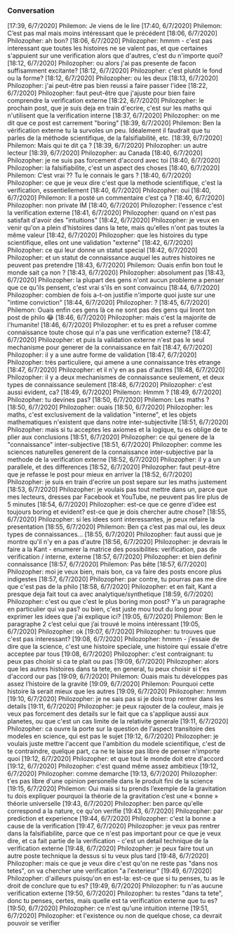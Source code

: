 ### Conversation
[17:39, 6/7/2020] Philemon: Je viens de le lire
[17:40, 6/7/2020] Philemon: C’est pas mal mais moins intéressant que le précédent
[18:06, 6/7/2020] Philozopher: ah bon?
[18:06, 6/7/2020] Philozopher: hmmm - c'est pas interessant que toutes les histoires ne se valent pas, et que certaines s'appuient sur une verification alors que d'autres, c'est du n'importe quoi?
[18:12, 6/7/2020] Philozopher: ou alors j'ai pas presente de facon suffisamment excitante?
[18:12, 6/7/2020] Philozopher: c'est plutôt le fond ou la forme?
[18:12, 6/7/2020] Philozopher: ou les deux
[18:13, 6/7/2020] Philozopher: j'ai peut-être pas bien reussi a faire passer l'idee
[18:22, 6/7/2020] Philozopher: faut peut-être que j'ajuste pour bien faire comprendre la verification externe
[18:22, 6/7/2020] Philozopher: le prochain post, que je suis deja en train d'ecrire, c'est sur les maths qui n'utilisent que la verification interne
[18:37, 6/7/2020] Philozopher: on me dit que ce post est carrement "boring"
[18:39, 6/7/2020] Philemon: Ben la vérification externe tu la survoles un peu. Idéalement il faudrait que tu parles de la méthode scientifique, de la falsifiabilité, etc.
[18:39, 6/7/2020] Philemon: Mais qui te dit ça ?
[18:39, 6/7/2020] Philozopher: un autre lecteur
[18:39, 6/7/2020] Philozopher: au Canada
[18:40, 6/7/2020] Philozopher: je ne suis pas forcement d'accord avec toi
[18:40, 6/7/2020] Philozopher: la falsifiabilite, c'est un aspect des choses
[18:40, 6/7/2020] Philemon: C’est vrai ?? Tu le connais le gars ?
[18:40, 6/7/2020] Philozopher: ce que je veux dire c'est que la methode scientifique, c'est la verification, essentiellement
[18:40, 6/7/2020] Philozopher: oui
[18:40, 6/7/2020] Philemon: Il a posté un commentaire c’est ça ?
[18:40, 6/7/2020] Philozopher: non private IM
[18:40, 6/7/2020] Philozopher: l'essence c'est la verification externe
[18:41, 6/7/2020] Philozopher: quand on n'est pas satisfait d'avoir des "intuitions"
[18:42, 6/7/2020] Philozopher: je veux en venir qu'on a plein d'histoires dans la tete, mais qu'elles n'ont pas toutes la même valeur
[18:42, 6/7/2020] Philozopher: que les histoires du type scientifique, elles ont une validation "externe"
[18:42, 6/7/2020] Philozopher: ce qui leur donne un statut special
[18:42, 6/7/2020] Philozopher: et un statut de connaissance auquel les autres histoires ne peuvent pas pretendre
[18:43, 6/7/2020] Philemon: Ouais enfin bon tout le monde sait ça non ?
[18:43, 6/7/2020] Philozopher: absolument pas
[18:43, 6/7/2020] Philozopher: la plupart des gens n'ont aucun probleme a penser que ce qu'ils pensent, c'est vrai s'ils en sont convaincu
[18:44, 6/7/2020] Philozopher: combien de fois a-t-on justifie n'importe quoi juste sur une "intime conviction"
[18:44, 6/7/2020] Philozopher: ?
[18:45, 6/7/2020] Philemon: Ouais enfin ces gens là ce ne sont pas des gens qui liront ton post de philo 😂
[18:46, 6/7/2020] Philozopher: mais c'est la majorite de l'humanite!
[18:46, 6/7/2020] Philozopher: et tu es pret a refuser comme connaissance toute chose qui n'a pas une verification externe?
[18:47, 6/7/2020] Philozopher: et puis la validation externe n'est pas le seul mechanisme pour generer de la connaissance en fait
[18:47, 6/7/2020] Philozopher: il y a une autre forme de validation
[18:47, 6/7/2020] Philozopher: très particuliere, qui amene a une connaissance très etrange
[18:47, 6/7/2020] Philozopher: et il n'y en as pas d'autres
[18:48, 6/7/2020] Philozopher: il y a deux mechanismes de connaissance seulement, et deux types de connaissance seulement
[18:48, 6/7/2020] Philozopher: c'est aussi evident, ca?
[18:49, 6/7/2020] Philemon: Hmmm ?
[18:49, 6/7/2020] Philozopher: tu devines pas?
[18:50, 6/7/2020] Philemon: Les maths ?
[18:50, 6/7/2020] Philozopher: ouais
[18:50, 6/7/2020] Philozopher: les maths, c'est exclusivement de la validation "interne", et les objets mathematiques n'existent que dans notre inter-subjectivite
[18:51, 6/7/2020] Philozopher: mais si tu acceptes les axiomes et la logique, tu es oblige de te plier aux conclusions
[18:51, 6/7/2020] Philozopher: ce qui genere de la "connaissance" inter-subjective
[18:51, 6/7/2020] Philozopher: comme les sciences naturelles generent de la connaissance inter-subjective par la methode de la verification externe
[18:52, 6/7/2020] Philozopher: il y a un parallele, et des differences
[18:52, 6/7/2020] Philozopher: faut peut-être que je refasse le post pour mieux en arriver la
[18:52, 6/7/2020] Philozopher: je suis en train d'ecrire un post separe sur les maths justement
[18:53, 6/7/2020] Philozopher: je voulais pas tout mettre dans un, parce que mes lecteurs, dresses par Facebook et YouTube, ne peuvent pas lire plus de 5 minutes
[18:54, 6/7/2020] Philozopher: est-ce que ce genre d'idee est toujours boring et evident? est-ce que je dois chercher autre chose?
[18:55, 6/7/2020] Philozopher: si les idees sont interessantes, je peux refaire la presentation
[18:55, 6/7/2020] Philemon: Ben ça c’est pas mal oui, les deux types de connaissances...
[18:55, 6/7/2020] Philozopher: faut aussi que je montre qu'il n'y en a pas d'autre
[18:56, 6/7/2020] Philozopher: je devrais le faire a la Kant - enumerer la matrice des possibilites: verification, pas de verification / interne, externe
[18:57, 6/7/2020] Philozopher: et bien definir connaissance
[18:57, 6/7/2020] Philemon: Pas bête
[18:57, 6/7/2020] Philozopher: moi je veux bien, mais bon, ca va faire des posts encore plus indigestes
[18:57, 6/7/2020] Philozopher: par contre, tu pourras pas me dire que c'est pas de la philo
[18:58, 6/7/2020] Philozopher: et en fait, Kant a presque deja fait tout ca avec analytique/synthetique
[18:59, 6/7/2020] Philozopher: c'est ou que c'est le plus boring mon post? Y'a un paragraphe en particulier qui va pas? ou bien, c'est juste mou tout du long pour exprimer les idees que j'ai explique ici?
[19:05, 6/7/2020] Philemon: Ben le paragraphe 2 c’est celui que j’ai trouvé le moins intéressant
[19:05, 6/7/2020] Philozopher: ok
[19:07, 6/7/2020] Philozopher: tu trouves que c'est pas interessant?
[19:08, 6/7/2020] Philozopher: hmmm - j'essaie de dire que la science, c'est une histoire speciale, une histoire qui essaie d'etre acceptee par tous
[19:08, 6/7/2020] Philozopher: c'est contraignant: tu peux pas choisir si ca te plait ou pas
[19:09, 6/7/2020] Philozopher: alors que les autres histoires dans ta tete, en general, tu peux choisir si t'es d'accord our pas
[19:09, 6/7/2020] Philemon: Ouais mais tu développes pas assez l’histoire de la gravité
[19:09, 6/7/2020] Philemon: Pourquoi cette histoire là serait mieux que les autres
[19:09, 6/7/2020] Philozopher: hmmm
[19:10, 6/7/2020] Philozopher: je ne sais pas si je dois trop rentrer dans les details
[19:11, 6/7/2020] Philozopher: je peux rajouter de la couleur, mais je veux pas forcement des details sur le fait que ca s'applique aussi aux planetes, ou que c'est un cas limite de la relativite generale
[19:11, 6/7/2020] Philozopher: ca ouvre la porte sur la question de l'aspect transitoire des modeles en science, qui est pas le sujet
[19:12, 6/7/2020] Philozopher: je voulais juste mettre l'accent que l'ambition du modele scientifique, c'est de te contraindre, quelque part, ca ne te laisse pas libre de penser n'importe quoi
[19:12, 6/7/2020] Philozopher: et que tout le monde doit etre d'accord
[19:12, 6/7/2020] Philozopher: c'est quand même assez ambitieux
[19:12, 6/7/2020] Philozopher: comme demarche
[19:13, 6/7/2020] Philozopher: t'es pas libre d'une opinion personelle dans le produit fini de la science
[19:15, 6/7/2020] Philemon: Oui mais si tu prends l’exemple de la gravitation tu dois expliquer pourquoi la théorie de la gravitation c’est une « bonne » théorie universelle
[19:43, 6/7/2020] Philozopher: ben parce qu'elle correspond a la nature, ce qu'on verifie
[19:43, 6/7/2020] Philozopher: par prediction et experience
[19:44, 6/7/2020] Philozopher: c'est la bonne a cause de la verification
[19:47, 6/7/2020] Philozopher: je veux pas rentrer dans la falsifiabilite, parce que ce n'est pas important pour ce que je veux dire, et ca fait partie de la verification - c'est un detail technique de la verification externe
[19:48, 6/7/2020] Philozopher: je peux faire tout un autre poste technique la dessus si tu veux plus tard
[19:48, 6/7/2020] Philozopher: mais ce que je veux dire c'est qu'on ne reste pas "dans nos tetes", on va chercher une verification "a l'exterieur"
[19:49, 6/7/2020] Philozopher: d'ailleurs puisqu'on en est-la: est-ce que si tu penses, tu as le droit de conclure que tu es?
[19:49, 6/7/2020] Philozopher: tu n'as aucune verification externe
[19:50, 6/7/2020] Philozopher: tu restes "dans ta tete", donc tu penses, certes, mais quelle est ta verification externe que tu es?
[19:50, 6/7/2020] Philozopher: ce n'est qu'une intuition interne
[19:51, 6/7/2020] Philozopher: et l'existence ou non de quelque chose, ca devrait pouvoir se verifier